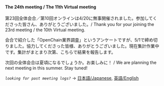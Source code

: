 #### The 24th meeting / The 11th Virtual meeting

第23回全体会合／第10回オンラインは4/20に無事開催されました。参加してくださった皆さん、ありがとうございました。/ Thank you for your joining the 23rd meeting / the 10th Virtual meeting.

会合で紹介した「OpenChain業界調査」というアンケートですが、5/1で締め切りました。協力してくださった皆様、ありがとうございました。現在集計作業中です。集計がまとまり次第、こちらで結果を報告します。

次回の全体会合は夏頃になるでしょうか。お楽しみに！ / We are planning the next meeting in this summer.  Stay tuned!

*`looking for past meeting logs?`* → [日本語/Japanese](https://openchain-project.github.io/OpenChain-JWG/meeting-minutes.html), [英語/English](https://openchain-project.github.io/OpenChain-JWG/meeting-minutes_en.html)  
